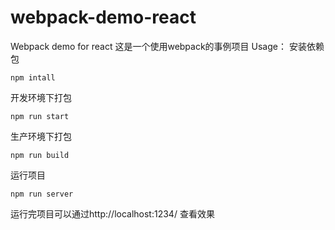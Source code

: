 # webpack-demo-react
Webpack demo for react
这是一个使用webpack的事例项目
Usage：
安装依赖包

    npm intall

开发环境下打包

    npm run start
生产环境下打包

    npm run build
运行项目

    npm run server
  运行完项目可以通过http://localhost:1234/   查看效果
  